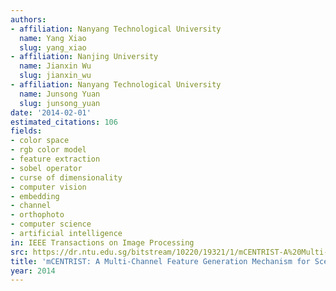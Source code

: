 ```yaml
---
authors:
- affiliation: Nanyang Technological University
  name: Yang Xiao
  slug: yang_xiao
- affiliation: Nanjing University
  name: Jianxin Wu
  slug: jianxin_wu
- affiliation: Nanyang Technological University
  name: Junsong Yuan
  slug: junsong_yuan
date: '2014-02-01'
estimated_citations: 106
fields:
- color space
- rgb color model
- feature extraction
- sobel operator
- curse of dimensionality
- computer vision
- embedding
- channel
- orthophoto
- computer science
- artificial intelligence
in: IEEE Transactions on Image Processing
src: https://dr.ntu.edu.sg/bitstream/10220/19321/1/mCENTRIST-A%20Multi-channel%20Feature%20Generation.pdf
title: 'mCENTRIST: A Multi-Channel Feature Generation Mechanism for Scene Categorization'
year: 2014
---
```

